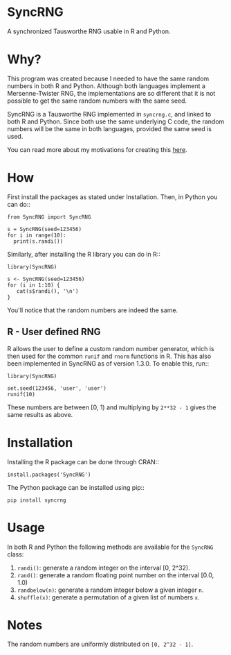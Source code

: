SyncRNG
=======
A synchronized Tausworthe RNG usable in R and Python.

Why?
====

This program was created because I needed to have the same random numbers in 
both R and Python. Although both languages implement a Mersenne-Twister RNG, 
the implementations are so different that it is not possible to get the same 
random numbers with the same seed.

SyncRNG is a Tausworthe RNG implemented in ``syncrng.c``, and linked to both R 
and Python. Since both use the same underlying C code, the random numbers will 
be the same in both languages, provided the same seed is used.

You can read more about my motivations for creating this 
[here](https://gertjanvandenburg.com/blog/syncrng/).

How
===

First install the packages as stated under Installation. Then, in Python you 
can do::

    from SyncRNG import SyncRNG

    s = SyncRNG(seed=123456)
    for i in range(10):
      print(s.randi())

Similarly, after installing the R library you can do in R::

    library(SyncRNG)

    s <- SyncRNG(seed=123456)
    for (i in 1:10) {
       cat(s$randi(), '\n')
    }

You'll notice that the random numbers are indeed the same.

R - User defined RNG
--------------------

R allows the user to define a custom random number generator, which is then 
used for the common ``runif`` and ``rnorm`` functions in R. This has also been 
implemented in SyncRNG as of version 1.3.0. To enable this, run::

    library(SyncRNG)

    set.seed(123456, 'user', 'user')
    runif(10)

These numbers are between [0, 1) and multiplying by ``2**32 - 1`` gives the 
same results as above.

Installation
============

Installing the R package can be done through CRAN::

    install.packages('SyncRNG')

The Python package can be installed using pip::

    pip install syncrng


Usage
=====

In both R and Python the following methods are available for the ``SyncRNG`` 
class:

1. ``randi()``: generate a random integer on the interval [0, 2^32).
2. ``rand()``: generate a random floating point number on the interval [0.0, 
   1.0)
3. ``randbelow(n)``: generate a random integer below a given integer ``n``.
4. ``shuffle(x)``: generate a permutation of a given list of numbers ``x``.

Notes
=====

The random numbers are uniformly distributed on ``[0, 2^32 - 1]``.


